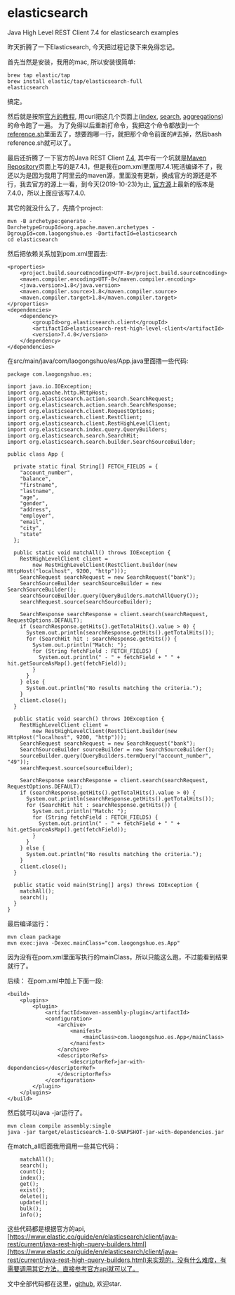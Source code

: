 # elasticsearch
Java High Level REST Client 7.4 for elasticsearch examples

昨天折腾了一下Elasticsearch, 今天把过程记录下来免得忘记。

首先当然是安装，我用的mac, 所以安装很简单:
```
brew tap elastic/tap
brew install elastic/tap/elasticsearch-full
elasticsearch
```
搞定。

然后就是按照[官方的教程](https://www.elastic.co/guide/en/elasticsearch/reference/current/index.html),
用curl把这几个页面上([index](https://www.elastic.co/guide/en/elasticsearch/reference/current/getting-started-index.html), 
[search](https://www.elastic.co/guide/en/elasticsearch/reference/current/getting-started-search.html), [aggregations](https://www.elastic.co/guide/en/elasticsearch/reference/current/getting-started-aggregations.html))的命令跑了一遍。
为了免得以后重新打命令，我把这个命令都放到一个[reference.sh](https://github.com/gongchengra/elasticsearch/blob/master/reference.sh)里面去了，想要跑哪一行，就把那个命令前面的#去掉，然后bash reference.sh就可以了。

最后还折腾了一下官方的Java REST Client [7.4](https://www.elastic.co/guide/en/elasticsearch/client/java-rest/7.4/java-rest-high.html), 其中有一个坑就是[Maven Repository](https://www.elastic.co/guide/en/elasticsearch/client/java-rest/7.4/java-rest-high-getting-started-maven.html)页面上写的是<version>7.4.1</version>，但是我在pom.xml里面用7.4.1死活编译不了，我还以为是因为我用了阿里云的maven源，里面没有更新，换成官方的源还是不行，我去官方的源上一看，到今天(2019-10-23)为止, [官方源](https://search.maven.org/search?q=g:org.elasticsearch.client)上最新的版本是7.4.0，所以上面应该写<version>7.4.0</version>.

其它的就没什么了，先搞个project:
```
mvn -B archetype:generate -DarchetypeGroupId=org.apache.maven.archetypes -DgroupId=com.laogongshuo.es -DartifactId=elasticsearch
cd elasticsearch
```
然后把依赖关系加到pom.xml里面去:
```
<properties>
	<project.build.sourceEncoding>UTF-8</project.build.sourceEncoding>
	<maven.compiler.encoding>UTF-8</maven.compiler.encoding>
	<java.version>1.8</java.version>
	<maven.compiler.source>1.8</maven.compiler.source>
	<maven.compiler.target>1.8</maven.compiler.target>
</properties>
<dependencies>
	<dependency>
		<groupId>org.elasticsearch.client</groupId>
		<artifactId>elasticsearch-rest-high-level-client</artifactId>
		<version>7.4.0</version>
	</dependency>
</dependencies>
```
在src/main/java/com/laogongshuo/es/App.java里面撸一些代码:
```
package com.laogongshuo.es;

import java.io.IOException;
import org.apache.http.HttpHost;
import org.elasticsearch.action.search.SearchRequest;
import org.elasticsearch.action.search.SearchResponse;
import org.elasticsearch.client.RequestOptions;
import org.elasticsearch.client.RestClient;
import org.elasticsearch.client.RestHighLevelClient;
import org.elasticsearch.index.query.QueryBuilders;
import org.elasticsearch.search.SearchHit;
import org.elasticsearch.search.builder.SearchSourceBuilder;

public class App {

  private static final String[] FETCH_FIELDS = {
    "account_number",
    "balance",
    "firstname",
    "lastname",
    "age",
    "gender",
    "address",
    "employer",
    "email",
    "city",
    "state"
  };

  public static void matchAll() throws IOException {
    RestHighLevelClient client =
        new RestHighLevelClient(RestClient.builder(new HttpHost("localhost", 9200, "http")));
    SearchRequest searchRequest = new SearchRequest("bank");
    SearchSourceBuilder searchSourceBuilder = new SearchSourceBuilder();
    searchSourceBuilder.query(QueryBuilders.matchAllQuery());
    searchRequest.source(searchSourceBuilder);

    SearchResponse searchResponse = client.search(searchRequest, RequestOptions.DEFAULT);
    if (searchResponse.getHits().getTotalHits().value > 0) {
      System.out.println(searchResponse.getHits().getTotalHits());
      for (SearchHit hit : searchResponse.getHits()) {
        System.out.println("Match: ");
        for (String fetchField : FETCH_FIELDS) {
          System.out.println(" - " + fetchField + " " + hit.getSourceAsMap().get(fetchField));
        }
      }
    } else {
      System.out.println("No results matching the criteria.");
    }
    client.close();
  }

  public static void search() throws IOException {
    RestHighLevelClient client =
        new RestHighLevelClient(RestClient.builder(new HttpHost("localhost", 9200, "http")));
    SearchRequest searchRequest = new SearchRequest("bank");
    SearchSourceBuilder sourceBuilder = new SearchSourceBuilder();
    sourceBuilder.query(QueryBuilders.termQuery("account_number", "49"));
    searchRequest.source(sourceBuilder);

    SearchResponse searchResponse = client.search(searchRequest, RequestOptions.DEFAULT);
    if (searchResponse.getHits().getTotalHits().value > 0) {
      System.out.println(searchResponse.getHits().getTotalHits());
      for (SearchHit hit : searchResponse.getHits()) {
        System.out.println("Match: ");
        for (String fetchField : FETCH_FIELDS) {
          System.out.println(" - " + fetchField + " " + hit.getSourceAsMap().get(fetchField));
        }
      }
    } else {
      System.out.println("No results matching the criteria.");
    }
    client.close();
  }

  public static void main(String[] args) throws IOException {
    matchAll();
    search();
  }
}
```
最后编译运行：
```
mvn clean package
mvn exec:java -Dexec.mainClass="com.laogongshuo.es.App"
```
因为没有在pom.xml里面写执行的mainClass，所以只能这么跑，不过能看到结果就行了。

后续：
在pom.xml中加上下面一段:
```
<build>
	<plugins>
		<plugin>
			<artifactId>maven-assembly-plugin</artifactId>
			<configuration>
				<archive>
					<manifest>
						<mainClass>com.laogongshuo.es.App</mainClass>
					</manifest>
				</archive>
				<descriptorRefs>
					<descriptorRef>jar-with-dependencies</descriptorRef>
				</descriptorRefs>
			</configuration>
		</plugin>
	</plugins>
</build>
```
然后就可以java -jar运行了。
```
mvn clean compile assembly:single
java -jar target/elasticsearch-1.0-SNAPSHOT-jar-with-dependencies.jar
```
在match_all后面我用调用一些其它代码：
```
    matchAll();
    search();
    count();
    index();
    get();
    exist();
    delete();
    update();
    bulk();
    info();
```
这些代码都是根据官方的api, [https://www.elastic.co/guide/en/elasticsearch/client/java-rest/current/java-rest-high-query-builders.html](https://www.elastic.co/guide/en/elasticsearch/client/java-rest/current/java-rest-high-query-builders.html)来实现的，没有什么难度，有需要调用其它方法，直接参考官方api就可以了。

文中全部代码都在这里，[github](https://github.com/gongchengra/elasticsearch), 欢迎star.
